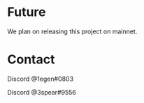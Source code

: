 # Future

We plan on releasing this project on mainnet.

# Contact

Discord @1egen#0803

Discord @3spear#9556

